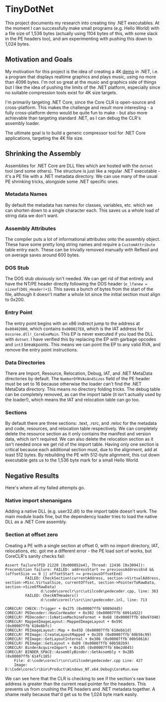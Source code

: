 # TinyDotNet
This project documents my research into creating tiny .NET executables. At the moment I can successfully make small programs (e.g. Hello World) with a file size of 1,536 bytes (actually using 1104 bytes of this, with some slack in the PE headers too), and am experimenting with pushing this down to 1,024 bytes.

## Motivation and Goals

My motivation for this project is the idea of creating a 4K [demo](https://en.wikipedia.org/wiki/Demoscene) in .NET, i.e. a program that displays realtime graphics and plays music, using no more than 4096 bytes. I'm not so great at the music and graphics side of things but I like the idea of pushing the limits of the .NET platform, especially since no suitable compression tools exist for 4K size targets.

I'm primarily targeting .NET Core, since the Core CLR is open-source and cross-platform. This makes the challenge and result more interesting - a fully cross-platform demo would be quite fun to make - but also more achievable than targeting standard .NET, as I can debug the CLR's assembly loader.

The ultimate goal is to build a generic compressor tool for .NET Core applications, targeting the 4K file size.

## Shrinking the Assembly

Assemblies for .NET Core are DLL files which are hosted with the `dotnet` tool (and some others). The structure is just like a regular .NET executable - it's a PE file with a .NET metadata directory. We can use many of the usual PE shrinking tricks, alongside some .NET specific ones.

### Metadata Names

By default the metadata has names for classes, variables, etc. which we can shorten down to a single character each. This saves us a whole load of string data we don't want.

### Assembly Attributes

The compiler puts a lot of informational attributes onto the assembly object. These have some pretty long string names and require a `CustomAttribute` table entry each. These can be trivially removed manually with Reflexil and on average saves around 600 bytes.

### DOS Stub

The DOS stub obviously isn't needed. We can get rid of that entirely and have the NT/PE header directly following the DOS header (`e_lfanew = sizeof(DOS_Header)+1`). This saves a bunch of bytes from the start of the file, although it doesn't matter a whole lot since the initial section must align to 0x200.

### Entry Point

The entry point begins with an x86 indirect jump to the address at `0x00402000`, which contains `0x000027E8`, which is the IAT address for `mscoree.dll!_CoreExeMain`. This EP is never executed if you load the DLL with `dotnet`. I have verified this by replacing the EP with garbage opcodes and `int3` breakpoints. This means we can point the EP to any valid RVA, and remove the entry point instructions.

### Data Directories

There are Import, Resource, Relocation, Debug, IAT, and .NET MetaData directories by default. The `NumberOfRVAsAndSizes` field of the PE header must be set to 16 because otherwise the loader can't find the .NET MetaData directory. This means no directory folding tricks. The debug table can be completely removed, as can the import table (it isn't actually used by the loader!), which means the IAT and relocation table can go too.

### Sections

By default there are three sections: .text, .rsrc, and .reloc for the metadata and code, resources, and relocation table respectively. We can completely delete the resource section as it only contains the manifest and version data, which isn't required. We can also delete the relocation section as it isn't needed once we get rid of the import table. Having only one section is critical because each additional section must, due to the alignment, add at least 512 bytes. By rebuilding the PE with 512-byte alignment, this cut down executable gets us to the 1,536 byte mark for a small Hello World.

## Negative Results

Here's where all my failed attempts go.

### Native import shenanigans

Adding a native DLL (e.g. user32.dll) to the import table doesn't work. The main module loads fine, but the dependency loader tries to load the native DLL as a .NET Core assembly.

### Section at offset zero

Creating a PE with a single section at offset 0, with no import directory, IAT, relocations, etc. got me a different error - the PE load sort of works, but CoreCLR's sanity checks fail:

```
Assert failure(PID 21220 [0x000052e4], Thread: 12436 [0x3094]): Precondition failure: FAILED: addressStart >= previousAddressEnd && (offsetSize == 0 || offsetStart >= previousOffsetEnd)
         FAILED: CheckSection(currentAddress, section->VirtualAddress, section->Misc.VirtualSize, currentOffset, section->PointerToRawData, section->SizeOfRawData)
                d:\code\coreclr\src\utilcode\pedecoder.cpp, line: 363
         FAILED: CheckNTHeaders()
                d:\code\coreclr\src\inc\pedecoder.inl, line: 713

CORECLR! CHECK::Trigger + 0x275 (0x00007ffb`6089d4d5)
CORECLR! PEDecoder::HasCorHeader + 0x302 (0x00007ffb`6091a922)
CORECLR! PEDecoder::IsNativeMachineFormat + 0x68 (0x00007ffb`60e97d48)
CORECLR! MappedImageLayout::MappedImageLayout + 0x59C (0x00007ffb`610e8bfc)
CORECLR! PEImageLayout::Map + 0x45D (0x00007ffb`610ebb1d)
CORECLR! PEImage::CreateLayoutMapped + 0x2E9 (0x00007ffb`60b56c99)
CORECLR! PEImage::GetLayoutInternal + 0x306 (0x00007ffb`60b58616)
CORECLR! PEImage::GetLayout + 0xD9 (0x00007ffb`60b582b9)
CORECLR! BinderAcquireImport + 0x105 (0x00007ffb`60e2d045)
CORECLR! BINDER_SPACE::AssemblyBinder::GetAssembly + 0x2B5 (0x00007ffb`614fc185)
    File: d:\code\coreclr\src\utilcode\pedecoder.cpp Line: 427
    Image: D:\Code\coreclr\bin\Product\Windows_NT.x64.Debug\CoreRun.exe
```

We can see here that the CLR is checking to see if the section's raw base address is greater than the current read pointer for the headers. This prevents us from crushing the PE headers and .NET metadata together. A shame really because that'd get us to the 1,024 byte mark easily.
